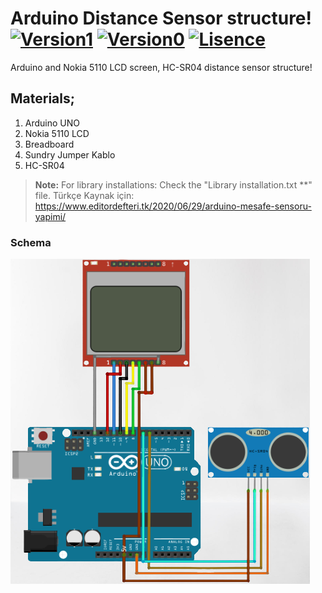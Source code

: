 # Arduino Distance Sensor structure! [![Version1](https://img.shields.io/badge/Release-Version-green.svg?style=flat-square)](https://github.com/yunusemreaydinli/ArduinoDistanceSensor) [![Version0](https://api.travis-ci.org/dwyl/esta.svg?branch=master&status=passed)](https://github.com/yunusemreaydinli/ArduinoDistanceSensor) [![Lisence](https://img.shields.io/hexpm/l/apa?label=License)](https://github.com/yunusemreaydinli/ArduinoDistanceSensor/blob/master/LICENSE) 

Arduino and Nokia 5110 LCD screen, HC-SR04 distance sensor structure!

## Materials;
1. Arduino UNO
2. Nokia 5110 LCD
3. Breadboard
4. Sundry Jumper Kablo
5. HC-SR04

> **Note:** For library installations: Check the "Library installation.txt **" file.
Türkçe Kaynak için: https://www.editordefteri.tk/2020/06/29/arduino-mesafe-sensoru-yapimi/
### Schema
![Sema](Sema.png)
